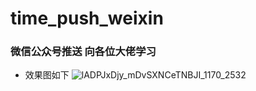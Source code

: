 # time_push_weixin
### 微信公众号推送 向各位大佬学习
- 效果图如下
![lADPJxDjy_mDvSXNCeTNBJI_1170_2532](https://user-images.githubusercontent.com/67639202/186808359-f4bd5083-4403-4666-82c1-7608365cf6c9.jpg)
